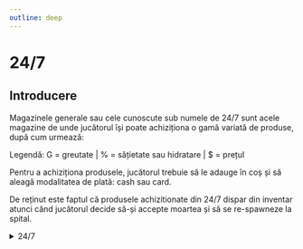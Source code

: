 ```yaml
---
outline: deep
---
```


# 24/7

## Introducere

Magazinele generale sau cele cunoscute sub numele de 24/7 sunt acele magazine de unde jucătorul își poate achiziționa o gamă variată de produse, după cum urmează:

Legendă: G = greutate | % = sățietate sau hidratare | $ = prețul 

Pentru a achiziționa produsele, jucătorul trebuie să le adauge în coș și să aleagă modalitatea de plată: cash sau card.

De reținut este faptul că produsele achizitionate din 24/7 dispar din inventar atunci când jucătorul decide să-și accepte moartea și să se re-spawneze la spital.

<details>
  <summary>24/7</summary>
  <img src="https://assets.b-zone.ro/wiki/shop-247.gif" alt="24/7">
</details>